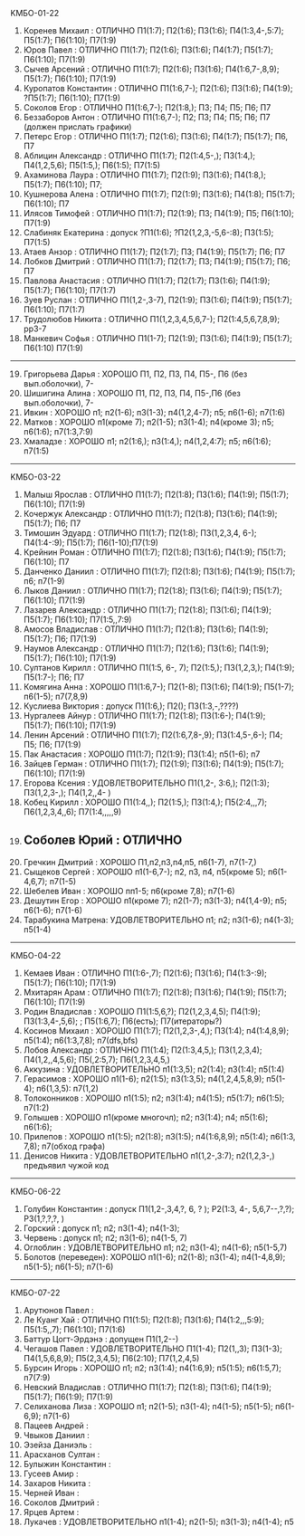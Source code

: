 KMБО-01-22
1. Коренев Михаил       : ОТЛИЧНО          П1(1:7); П2(1:6); П3(1:6); П4(1:3,4-,5:7); П5(1:7); П6(1:10); П7(1:9)
2. Юров Павел           : ОТЛИЧНО          П1(1:7); П2(1:6); П3(1:6); П4(1:7); П5(1:7); П6(1:10); П7(1:9)
3. Сычев Арсений        : ОТЛИЧНО          П1(1:7); П2(1:6); П3(1:6); П4(1:6,7-,8,9); П5(1:7); П6(1:10); П7(1:9)
4. Куропатов Константин : ОТЛИЧНО          П1(1:6,7-); П2(1:6); П3(1:6); П4(1:9); ?П5(1:7); П6(1:10); П7(1:9)
5. Соколов Егор         : ОТЛИЧНО          П1(1:6,7-); П2(1:8,); П3; П4; П5; П6; П7
6. Беззаборов Антон     : ОТЛИЧНО          П1(1:6,7-); П2; П3; П4; П5; П6; П7 (должен прислать графики)
7. Петерс Егор          : ОТЛИЧНО          П1(1:7); П2(1:6); П3(1:6); П4(1:7); П5(1:7); П6, П7  
8. Аблицин Александр    : ОТЛИЧНО          П1(1:7); П2(1:4,5-,); П3(1:4,); П4(1,2,5,6); П5(1:5,); П6(1:5); П7(1:5)
9. Ахаминова Лаура      : ОТЛИЧНО          П1(1:7); П2(1:9); П3(1:6); П4(1:8,); П5(1:7); П6(1:10); П7; 
10. Кушнерова Алена     : ОТЛИЧНО          П1(1:7); П2(1:9); П3(1:6); П4(1:8); П5(1:7); П6(1:10); П7
11. Илясов Тимофей      : ОТЛИЧНО          П1(1:7); П2(1:9); П3; П4(1:9); П5; П6(1:10); П7(1:9)
12. Слабиняк Екатерина  : допуск           ?П1(1:6); ?П2(1,2,3,-5,6-:8); П3(1:5); П7(1:5) 
13. Атаев Анзор         : ОТЛИЧНО          П1(1:7); П2(1:7); П3; П4(1:9); П5(1:7); П6; П7
14. Лобков Дмитрий      : ОТЛИЧНО          П1(1:7); П2(1:7); П3; П4(1:9); П5(1:7); П6; П7
15. Павлова Анастасия   : ОТЛИЧНО          П1(1:7); П2(1:7); П3(1:6);  П4(1:9); П5(1:7); П6(1:10); П7(1:7)
16. Зуев Руслан         : ОТЛИЧНО          П1(1,2-,3-7), П2(1:9); П3(1:6); П4(1:9); П5(1:7); П6(1:10); П7(1:7)
17. Трудолюбов Никита   : ОТЛИЧНО          П1(1,2,3,4,5,6,7-); П2(1:4,5,6,7,8,9); pp3-7 
18. Манкевич Софья      : ОТЛИЧНО          П1(1-7); П2(1:9); П3(1:6); П4(1:9); П5(1:7); П6(1:10) П7(1:9)
------------------
19. Григорьева Дарья : ХОРОШО              П1, П2, П3, П4, П5-, П6 (без вып.оболочки), 7-
20. Шишигина Алина   : ХОРОШО              П1, П2, П3, П4, П5-,П6 (без вып.оболочки), 7-
21. Ивкин            : ХОРОШО              п1; п2(1-6); п3(1-3); п4(1,2,4-7); п5; п6(1-6); п7(1:6)
22. Матков           : ХОРОШО              п1(кроме 7); п2(1-5); п3(1-4); п4(кроме 3); п5; п6(1:6); п7(1:3,7:9)
23. Хмаладзе         : ХОРОШО              п1; п2(1:6,); п3(1:4,); п4(1,2,4:7); п5; п6(1:6); п7(1:5)    

------------

KMБО-03-22
1. Малыш Ярослав      : ОТЛИЧНО            П1(1:7); П2(1:8); П3(1:6); П4(1:9); П5(1:7); П6(1:10); П7(1:9)
2. Кочержук Александр : ОТЛИЧНО            П1(1:7); П2(1:8); П3(1:6); П4(1:9); П5(1:7); П6; П7
3. Тимошин Эдуард     : ОТЛИЧНО            П1(1:7); П2(1:8); П3(1,2,3,4, 6-); П4(1:4-:9); П5(1:7); П6(1-10);П7(1:9)
4. Крейнин Роман      : ОТЛИЧНО            П1(1:7); П2(1:8); П3(1:6); П4(1:9); П5(1:7); П6(1:10); П7 
5. Данченко Даниил    : ОТЛИЧНО            П1(1:7); П2(1:8); П3(1:6); П4(1:9); П5(1:7); п6; п7(1-9)
6. Лыков Даниил       : ОТЛИЧНО            П1(1:7); П2(1:8); П3(1:6); П4(1:9); П5(1:7); П6(1:10); П7(1:9)
7. Лазарев Александр  : ОТЛИЧНО            П1(1:7); П2(1:8); П3(1:6); П4(1:9); П5(1:7); П6(1:10); П7(1:5,,7:9)
8. Амосов Владислав   : ОТЛИЧНО            П1(1:7); П2(1:8); П3(1:6); П4(1:9); П5(1:7); П6; П7(1:9)
9.  Наумов Александр  : ОТЛИЧНО            П1(1:7); П2(1:6); П3(1:6); П4(1:9); П5(1:7); П6(1:10); П7(1:9)
10. Султанов Кирилл   : ОТЛИЧНО            П1(1:5, 6-, 7); П2(1:5,); П3(1,2,3,); П4(1:9); П5(1:7-); П6; П7
11. Комягина Анна     : ХОРОШО             П1(1:6,7-); П2(1-8); П3(1:6); П4(1:9); П5(1-7); п6(1-5); п7(7,8,9)
12. Куслиева Виктория : допуск             П1(1:6,); П2(); П3(1:3,-,????) 
13. Нургалеев Айнур   : ОТЛИЧНО            П1(1:7); П2(1:8); П3(1:6-); П4(1:9); П5(1:7); П6(1:10); П7(1:9)
14. Ленин Арсений     : ОТЛИЧНО            П1(1:7); П2(1:6,7,8-,9); П3(1:4,5-,6-); П4; П5; П6; П7(1:9)
15. Пак Анастасия     : ХОРОШО             П1(1:7); П2(1:9); П3(1:4); п5(1-6); п7
16. Зайцев Герман     : ОТЛИЧНО            П1(1:7); П2(1:9); П3(1:6); П4(1:9); П5(1:7); П6(1:10); П7(1:9)
17. Егорова Ксения    : УДОВЛЕТВОРИТЕЛЬНО  П1(1,2-, 3:6,); П2(1:3); П3(1,2,3-,); П4(1,2,,4- )
18. Кобец Кирилл      : ХОРОШО             П1(1:4,,); П2(1:5,); П3(1:4,); П5(2:4,,,7); П6(1,2,3,4,,6); П7(1:4,,,,,9)
19. Соболев Юрий      : ОТЛИЧНО
    --------------
20. Гречкин Дмитрий   : ХОРОШО             П1,п2,п3,п4,п5, п6(1-7), п7(1-7,)
21. Сыщеков Сергей    : ХОРОШО             п1(1-6,7-); п2, п3, п4, п5(кроме 5); п6(1-4,6,7); п7(1-5)
22. Шебелев Иван      : ХОРОШО             пп1-5; п6(кроме 7,8); п7(1-6)
23. Дешутин Егор      : ХОРОШО             п1(кроме 7); п2(1-7); п3(1-3); п4(1,4-9); п5; п6(1-6); п7(1-6) 
24. Тарабукина Матрена: УДОВЛЕТВОРИТЕЛЬНО  п1; п2; п3(1-6); п4(1-3); п5(1-4)    
------------

KMБО-04-22

1. Кемаев Иван        : ОТЛИЧНО   П1(1:6-,7); П2(1:6); П3(1:6); П4(1:3-:9); П5(1:7); П6(1:10); П7(1:9)
2. Мхитарян Арам      : ОТЛИЧНО   П1(1:7); П2(1:8); П3(1:6); П4(1:9); П5(1:7); П6(1:10); П7(1:9) 
3. Родин Владислав    : ХОРОШО    П1(1:5,6,?); П2(1,2,3,4,5); П4(1:9); П3(1:3,4-,5,6); ; П5(1:6,7); П6(есть); П7(итераторы?)
4. Косинов Михаил     : ХОРОШО    П1(1:7); П2(1,2,3-,4,); П3(1:4); п4(1:4,8,9); п5(1:4); п6(1:3,7,8); п7(dfs,bfs)
5. Лобов Александр    : ОТЛИЧНО   П1(1:4); П2(1:3,4,5,); П3(1,2,3,4); П4(1,2,,4,5,6); П5(,2:5,7); П6(1,2,3,4,5,)
6. Аккузина           : УДОВЛЕТВОРИТЕЛЬНО п1(1:3,5); п2(1:4); п3(1:4); п5(1:4)
7. Герасимов          : ХОРОШО    п1(1-6); п2(1:5); п3(1:3,5); п4(1,2,4,5,8,9); п5(1-4); п6(1,3,5): п7(1,2)
8. Толоконников       : ХОРОШО    п1(1:5); п2; п3(1:4); п4(1:5); п5(1:7); п6(1:5); п7(1:2)
9. Голышев            : ХОРОШО    п1(кроме многочл); п2; п3(1:4); п4; п5(1:6); п6(1:6); 
10. Прилепов          : ХОРОШО    п1(1:5); п2(1:8); п3(1:5); п4(1:6,8,9); п5(1:4); п6(1:3, 7,8); п7(обход графа)
11. Денисов Никита    : УДОВЛЕТВОРИТЕЛЬНО п1(1,2-,3:7); п2(1,2,3-,) предъявил чужой код

------------

KMБО-06-22
1. Голубин Константин :  допуск            П1(1,2-,3,4,?, 6, ? ); P2(1:3, 4-, 5,6,7--,?,?); P3(1,?,?,?,  ) 
2. Горский            :  допуск            п1; п2; п3(1-4); п4(1-3); 
3. Червень            :  допуск            п1; п2; п3(1-6); п4(1-5, 7)
4. Оглоблин           :  УДОВЛЕТВОРИТЕЛЬНО п1; п2; п3(1-4); п4(1-6); п5(1-5,7)
5. Болотов (переведен):  ХОРОШО            п1(1-6); п2(1-8); п3(1-4); п4(1-4,8,9); п5(1-5); п6(1-5); п7(1-6) 

------------

КМБО-07-22

1. Арутюнов Павел      :
2. Ле Куанг Хай        : ОТЛИЧНО П1(1:5); П2(1:8); П3(1:6); П4(1:2,,,5:9); П5(1:5,,7); П6(1:10); П7(1:6)
3. Баттур Цогт-Эрдэнэ  : допущен            П1(1,2--)
4. Чегашов Павел       : УДОВЛЕТВОРИТЕЛЬНО П1(1-4); П2(1,,3); П3(1-3); П4(1,5,6,8,9); П5(2,3,4,5); П6(2:10); П7(1,2,4,5)
5. Бурсин  Игорь       : ХОРОШО  п1; п2; п3(1:4); п4(1:6,9); п5(1:5); п6(1:5,7); п7(7:9)
6. Невский Владислав   : ОТЛИЧНО П1(1:7); П2(1:8); П3(1:6); П4(1:9); П5(1:7); П6(1:9); П7(1:9)
7. Селиханова Лиза     : ХОРОШО  п1; п2(1-5); п3(1-4); п4(1-5); п5(1-5); п6(1-6,9); п7(1-6)
8. Пацеев Андрей       :
9.  Чвыков Даниил      :
10. Эзейза Даниэль     :
11. Арасханов Султан   :
12. Булыжин Константин :
13. Гусеев Амир        :
14. Захаров Никита     :
15. Черней Иван        :
16. Соколов Дмитрий    :
17. Ярцев Артем        :
18. Лукачев            : УДОВЛЕТВОРИТЕЛЬНО п1(1-4); п2(1-5); п3(1-3); п4(1-4); п5





